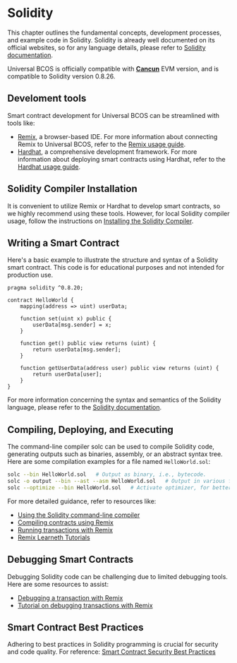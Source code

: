 # Solidity

This chapter outlines the fundamental concepts, development processes, and example code in Solidity. Solidity is already well documented on its official websites, so for any language details, please refer to [Solidity documentation](https://solidity.readthedocs.io/en/latest/index.html).

Universal BCOS is officially compatible with [**Cancun**](https://ethereum.org/en/history/#dencun) EVM version, and is compatible to Solidity version 0.8.26.

## Develoment tools

Smart contract development for Universal BCOS can be streamlined with tools like:

- [Remix](https://remix.ethereum.org/), a browser-based IDE. For more information about connecting Remix to Universal BCOS, refer to the [Remix usage guide](./remix_usage.md).
- [Hardhat](https://hardhat.org/), a comprehensive development framework. For more information about deploying smart contracts using Hardhat, refer to the [Hardhat usage guide](./hardhat_usage.md).

## Solidity Compiler Installation

It is convenient to utilize Remix or Hardhat to develop smart contracts, so we highly recommend using these tools. However, for local Solidity compiler usage, follow the instructions on [Installing the Solidity Compiler](https://docs.soliditylang.org/en/latest/installing-solidity.html).

## Writing a Smart Contract

Here's a basic example to illustrate the structure and syntax of a Solidity smart contract. This code is for educational purposes and not intended for production use.

```solidity
pragma solidity ^0.8.20;

contract HelloWorld {
    mapping(address => uint) userData;

    function set(uint x) public {
        userData[msg.sender] = x;
    }

    function get() public view returns (uint) {
        return userData[msg.sender];
    }

    function getUserData(address user) public view returns (uint) {
        return userData[user];
    }
}
```

For more information concerning the syntax and semantics of the Solidity language, please refer to the [Solidity documentation](https://docs.soliditylang.org/).

## Compiling, Deploying, and Executing

The command-line compiler solc can be used to compile Solidity code, generating outputs such as binaries, assembly, or an abstract syntax tree. Here are some compilation examples for a file named `HelloWorld.sol`:


```bash
solc --bin HelloWorld.sol   # Output as binary, i.e., bytecode.
solc -o output --bin --ast --asm HelloWorld.sol   # Output in various formats
solc --optimize --bin HelloWorld.sol   # Activate optimizer, for better performance
```

For more detailed guidance, refer to resources like:

- [Using the Solidity command-line compiler](https://docs.soliditylang.org/en/latest/using-the-compiler.html)
- [Compiling contracts using Remix](https://remix-ide.readthedocs.io/en/stable/compile.html)
- [Running transactions with Remix](https://remix-ide.readthedocs.io/en/stable/run.html)
- [Remix Learneth Tutorials](https://remix-ide.readthedocs.io/en/latest/remix_tutorials_learneth.html)

## Debugging Smart Contracts

Debugging Solidity code can be challenging due to limited debugging tools. Here are some resources to assist:

- [Debugging a transaction with Remix](https://remix-ide.readthedocs.io/en/latest/debugger.html)
- [Tutorial on debugging transactions with Remix](https://remix-ide.readthedocs.io/en/latest/tutorial_debug.html)

## Smart Contract Best Practices

Adhering to best practices in Solidity programming is crucial for security and code quality. For reference: [Smart Contract Security Best Practices](https://github.com/ConsenSys/smart-contract-best-practices)
